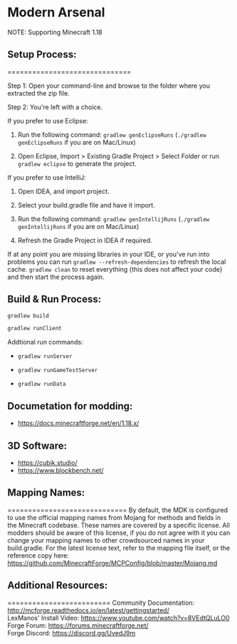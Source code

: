 # Modern Arsenal

NOTE: Supporting Minecraft 1.18

## Setup Process:
==============================

Step 1: Open your command-line and browse to the folder where you extracted the zip file.

Step 2: You're left with a choice.

If you prefer to use Eclipse:

1. Run the following command: `gradlew genEclipseRuns` (`./gradlew genEclipseRuns` if you are on Mac/Linux)

2. Open Eclipse, Import > Existing Gradle Project > Select Folder 
   or run `gradlew eclipse` to generate the project.

If you prefer to use IntelliJ:

1. Open IDEA, and import project.

2. Select your build.gradle file and have it import.

3. Run the following command: `gradlew genIntellijRuns` (`./gradlew genIntellijRuns` if you are on Mac/Linux)

4. Refresh the Gradle Project in IDEA if required.

If at any point you are missing libraries in your IDE, or you've run into problems you can 
run `gradlew --refresh-dependencies` to refresh the local cache. `gradlew clean` to reset everything 
{this does not affect your code} and then start the process again.

## Build & Run Process:

```sh
gradlew build
```

```sh
gradlew runClient
```

Addtional run commands:
  
  - `gradlew runServer`

  - `gradlew runGameTestServer`
  
  - `gradlew runData`


## Documetation for modding:

  - https://docs.minecraftforge.net/en/1.18.x/

## 3D Software:

  - https://cubik.studio/
  - https://www.blockbench.net/

## Mapping Names:
=============================
By default, the MDK is configured to use the official mapping names from Mojang for methods and fields 
in the Minecraft codebase. These names are covered by a specific license. All modders should be aware of this
license, if you do not agree with it you can change your mapping names to other crowdsourced names in your 
build.gradle. For the latest license text, refer to the mapping file itself, or the reference copy here:
https://github.com/MinecraftForge/MCPConfig/blob/master/Mojang.md

## Additional Resources: 
=========================
Community Documentation: http://mcforge.readthedocs.io/en/latest/gettingstarted/  
LexManos' Install Video: https://www.youtube.com/watch?v=8VEdtQLuLO0  
Forge Forum: https://forums.minecraftforge.net/  
Forge Discord: https://discord.gg/UvedJ9m  